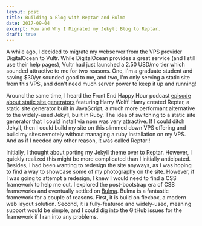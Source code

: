 ```yaml
---
layout: post
title: Building a Blog with Reptar and Bulma
date: 2017-09-04
excerpt: How and Why I Migrated my Jekyll Blog to Reptar.
draft: true
---
```


A while ago, I decided to migrate my webserver from the VPS provider DigitalOcean to Vultr. While DigitalOcean provides a great service (and I still use their help pages), Vultr had just launched a 2.50 USD/mo tier which sounded attractive to me for two reasons. One, I'm a graduate student and saving $30/yr sounded good to me, and two, I'm only serving a static site from this VPS, and don't need much server power to keep it up and running!

Around the same time, I heard the Front End Happy Hour podcast [episode about static site generators](http://frontendhappyhour.com/episodes/static-site-generators-and-dynamic-drink-drinkers/) featuring Harry Wolff. Harry created Reptar, a static site generator built in JavaScript, a much more performant alternative to the widely-used Jekyll, built in Ruby. The idea of switching to a static site generator that I could install via npm was very attractive. If I could ditch Jekyll, then I could build my site on this slimmed down VPS offering and build my sites remotely without managing a ruby installation on my VPS. And as if I needed any other reason, it was called <span class="hover-text" title="The static site generator formerly known as yarn.">Reptar</span>!!

Initially, I thought about porting my Jekyll theme over to Reptar. However, I quickly realized this might be more complicated than I initially anticipated. Besides, I had been wanting to redesign the site anyways, as I was hoping to find a way to showcase some of my photography on the site.  However, if I was going to attempt a redesign, I knew I would need to find a CSS framework to help me out. I explored the post-bootstrap era of CSS frameworks and eventually settled on [Bulma](http://bulma.io). Bulma is a fantastic framework for a couple of reasons. First, it is build on flexbox, a <span class="hover-text" title="Keep those pesky footers stuck to the bottom of the screen with just a few lines of CSS.">modern</span> web layout solution. Second, it is fully-featured and widely-used, meaning support would be simple, and I could dig into the GitHub issues for the framework if I ran into any problems.
